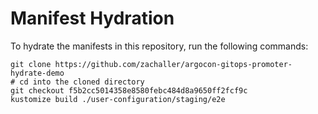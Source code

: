 # Manifest Hydration

To hydrate the manifests in this repository, run the following commands:

```shell
git clone https://github.com/zachaller/argocon-gitops-promoter-hydrate-demo
# cd into the cloned directory
git checkout f5b2cc5014358e8580febc484d8a9650ff2fcf9c
kustomize build ./user-configuration/staging/e2e
```
